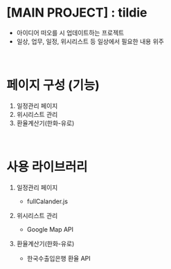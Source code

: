# [MAIN PROJECT] : tildie
  - 아이디어 떠오를 시 업데이트하는 프로젝트
  - 일상, 업무, 일정, 위시리스트 등 일상에서 필요한 내용 위주

<br/>

# 페이지 구성 (기능)
  1. 일정관리 페이지
  2. 위시리스트 관리
  3. 환율계산기(한화-유로)


<br/>

# 사용 라이브러리
 1. 일정관리 페이지
    - fullCalander.js

 2. 위시리스트 관리
    - Google Map API

 3. 환율계산기(한화-유로)
    - 한국수출입은행 환율 API 

